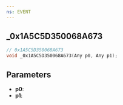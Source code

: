 ```yaml
---
ns: EVENT
---
```

## _0x1A5C5D350068A673

```c
// 0x1A5C5D350068A673
void _0x1A5C5D350068A673(Any p0, Any p1);
```

## Parameters
* **p0**:
* **p1**:
